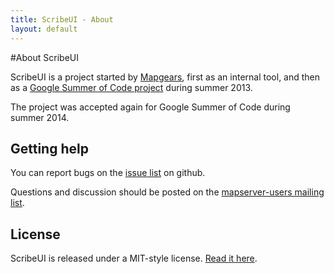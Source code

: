 ```yaml
---
title: ScribeUI - About
layout: default
---
```


#About ScribeUI

ScribeUI is a project started by [Mapgears](http://mapgears.com), first as an internal tool, and then as a [Google Summer of Code project](http://www.google-melange.com/gsoc/project/google/gsoc2013/jlapointe/4001) during summer 2013.


The project was accepted again for Google Summer of Code during summer 2014.

## Getting help

You can report bugs on the [issue list](https://github.com/mapgears/scribeui/issues?state=open) on github.

Questions and discussion should be posted on the [mapserver-users mailing list](http://www.mapserver.org/community/lists.html).

## License

ScribeUI is released under a MIT-style license. [Read it here](license.html).
